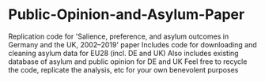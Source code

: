 # Public-Opinion-and-Asylum-Paper
Replication code for 'Salience, preference, and asylum outcomes in Germany and the UK, 2002–2019' paper
Includes code for downloading and cleaning asylum data for EU28 (incl. DE and UK)
Also includes existing database of asylum and public opinion for DE and UK
Feel free to recycle the code, replicate the analysis, etc for your own benevolent purposes
